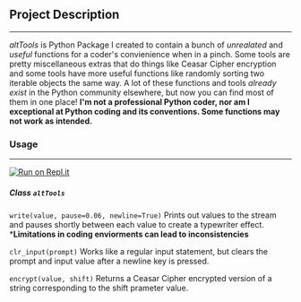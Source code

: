 ## Project Description
---
*altTools*  is Python Package I created to contain a bunch of *unrealated* and *useful* functions for a coder's convienience when in a pinch. Some tools are pretty miscellaneous extras that do things like Ceasar Cipher encryption and some tools have more useful functions like randomly sorting two iterable objects the same way. A lot of these functions and tools *already exist* in the Python community elsewhere, but now you can find most of them in one place! **I'm not a professional Python coder, nor am I exceptional at Python coding and its conventions. Some functions may not work as intended.**

### Usage
---
[![Run on Repl.it](https://repl.it/badge/github/MasterGlasses76/altTools)](https://repl.it/github/MasterGlasses76/altTools)
##### Class `altTools`
`write(value, pause=0.06, newline=True)` Prints out values to the stream and pauses shortly between each value to create a typewriter effect. ***Limitations in coding enviorments can lead to inconsistencies**

`clr_input(prompt)` Works like a regular input statement, but clears the prompt and input value after a newline key is pressed.

`encrypt(value, shift)` Returns a Ceasar Cipher encrypted version of a string corresponding to the shift prameter value.